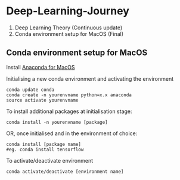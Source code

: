 # Deep-Learning-Journey

1) Deep Learning Theory (Continuous update)
2) Conda environment setup for MacOS (Final)

## Conda environment setup for MacOS

Install [Anaconda for MacOS](https://docs.anaconda.com/anaconda/install/mac-os/)

Initialising a new conda environment and activating the environment
```
conda update conda
conda create -n yourenvname python=x.x anaconda
source activate yourenvname
```

To install additional packages at initialisation stage:
```
conda install -n yourenvname [package]
```

OR, once initialised and in the environment of choice:
```
conda install [package name]
#eg. conda install tensorflow
```

To activate/deactivate environment
```
conda activate/deactivate [environment name]
```

